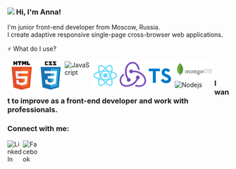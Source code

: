### <img src="https://media.giphy.com/media/hvRJCLFzcasrR4ia7z/giphy.gif" width="30px"> Hi, I'm Anna!

I'm junior front-end developer from Moscow, Russia.<br>
I create adaptive responsive single-page cross-browser web applications.<br>


:zap: What do I use? <br>

<img align="left" alt="HTML5" width="65px" src="https://raw.githubusercontent.com/github/explore/80688e429a7d4ef2fca1e82350fe8e3517d3494d/topics/html/html.png" />
<img align="left" alt="CSS3" width="65px" src="https://raw.githubusercontent.com/github/explore/80688e429a7d4ef2fca1e82350fe8e3517d3494d/topics/css/css.png" />
<img align="left" alt="JavaScript" width="60px" src="https://user-images.githubusercontent.com/58632996/126033521-08a4c2cd-96b8-47a6-9516-adcd596bf99d.png" />
<img align="left" alt="React" width="65px" src="https://raw.githubusercontent.com/github/explore/80688e429a7d4ef2fca1e82350fe8e3517d3494d/topics/react/react.png" />
<img align="left" alt="Redux" width="60px" src="/icon-redux.png" />
<img align="left" alt="TypeScript" width="65px" src="/icon-typescript.png" />
<img align="left" alt="MongoDB" width="90px" src="/mongodb-icon.png" />
<img align="left" alt="Nodejs" width="90px" src="https://user-images.githubusercontent.com/58632996/125951856-102b1f10-c12b-4c73-a8d2-5ba479fb467f.png" /><br>

### I want to improve as a front-end developer and work with professionals.<br>

### Connect with me:

[<img align="left" alt="LinkedIn" width="35px" src="https://user-images.githubusercontent.com/58632996/125951536-c2f46165-6ef5-478c-a9d3-2dc0b708b9f8.png" />][linkedin]
[<img align="left" alt="Facebook" width="35px" src="https://user-images.githubusercontent.com/58632996/125951423-b293aa18-64c4-4429-9d89-91b79d35ce1b.png"/>][facebook]

<br />
</details>

[linkedin]: https://www.linkedin.com/in/anna-galkina-140395200/
[facebook]: https://www.facebook.com/NyushaGalkina

<!--
**Sandhani1704/Sandhani1704** is a ✨ _special_ ✨ repository because its `README.md` (this file) appears on your GitHub profile.

Here are some ideas to get you started:

- 🔭 I’m currently working on ...
- 🌱 I’m currently learning ...
- 👯 I’m looking to collaborate on ...
- 🤔 I’m looking for help with ...
- 💬 Ask me about ...
- 📫 How to reach me: ...
- 😄 Pronouns: ...
- ⚡ Fun fact: ...
-->

